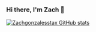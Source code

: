 ### Hi there, I'm Zach 👋

[![Zachgonzalesstax GitHub stats](https://github-readme-stats.vercel.app/api?username=zachgonzalesstax)](https://github.com/anuraghazra/github-readme-stats)